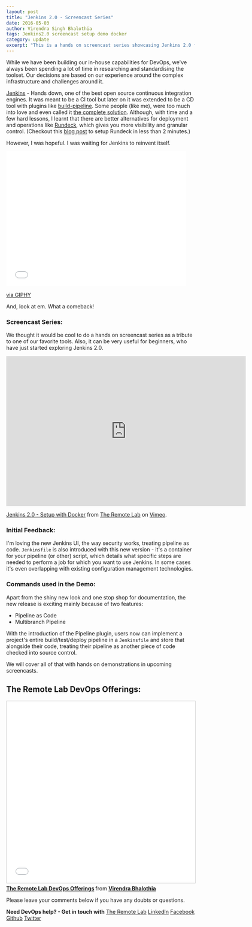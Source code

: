 ```yaml
---
layout: post
title: "Jenkins 2.0 - Screencast Series"
date: 2016-05-03
author: Virendra Singh Bhalothia
tags: Jenkins2.0 screencast setup demo docker
category: update
excerpt: "This is a hands on screencast series showcasing Jenkins 2.0 features. Jenkins 2 brings Pipeline as code, a new setup experience and other UI improvements."
---
```


While we have been building our in-house capabilities for DevOps, we've always been spending a lot of time in researching and standardising the toolset. Our decisions are based on our experience around the complex infrastructure and challenges around it.

<script type="text/javascript" src="//s3.amazonaws.com/downloads.mailchimp.com/js/signup-forms/popup/embed.js" data-dojo-config="usePlainJson: true, isDebug: false"></script><script type="text/javascript">require(["mojo/signup-forms/Loader"], function(L) { L.start({"baseUrl":"mc.us13.list-manage.com","uuid":"c81e7345e237c6c252b29d840","lid":"e0af719d99"}) })</script>

[Jenkins][6] - Hands down, one of the best open source continuous integration engines. It was meant to be a CI tool but later on it was extended to be a CD tool with plugins like [build-pipeline][8]. Some people (like me), were too much into love and even called it [the complete solution][7]. Although, with time and a few hard lessons, I learnt that there are better alternatives for deployment and operations like [Rundeck][9], which gives you more visibility and granular control. (Checkout this [blog post][10] to setup Rundeck in less than 2 minutes.)

However, I was hopeful. I was waiting for Jenkins to reinvent itself.

<iframe src="//giphy.com/embed/9uoYC7cjcU6w8" width="480" height="360" frameBorder="0" class="giphy-embed" allowFullScreen></iframe><p><a href="http://giphy.com/gifs/mrw-good-meagan-9uoYC7cjcU6w8">via GIPHY</a></p>


And, look at em. What a comeback!

### Screencast Series:

We thought it would be cool to do a hands on screencast series as a tribute to one of our favorite tools. Also, it can be very useful for beginners, who have just started exploring Jenkins 2.0.

<iframe src="https://player.vimeo.com/video/165198530" width="640" height="400" frameborder="0" webkitallowfullscreen mozallowfullscreen allowfullscreen></iframe>
<p><a href="https://vimeo.com/165198530">Jenkins 2.0 - Setup with Docker</a> from <a href="https://vimeo.com/theremotelab">The Remote Lab</a> on <a href="https://vimeo.com">Vimeo</a>.</p>


### Initial Feedback:

I'm loving the new Jenkins UI, the way security works, treating pipeline as code.  `Jenkinsfile` is also introduced with this new version - it's a container for your pipeline (or other) script, which details what specific steps are needed to perform a job for which you want to use Jenkins. In some cases it's even overlapping with existing configuration management technologies.

### Commands used in the Demo:

<script src="https://gist.github.com/bhalothia/3fc8ccd96661a173ce9a413a22c31403.js"></script>


Apart from the shiny new look and one stop shop for documentation, the new release is exciting mainly because of two features:

* Pipeline as Code
* Multibranch Pipeline

With the introduction of the Pipeline plugin, users now can implement a project's entire build/test/deploy pipeline in a `Jenkinsfile` and store that alongside their code, treating their pipeline as another piece of code checked into source control.

We will cover all of that with hands on demonstrations in upcoming screencasts.


## The Remote Lab DevOps Offerings:
<iframe src="//www.slideshare.net/slideshow/embed_code/key/h9h9GNjX5Gncpi" width="595" height="485" frameborder="0" marginwidth="0" marginheight="0" scrolling="no" style="border:1px solid #CCC; border-width:1px; margin-bottom:5px; max-width: 100%;" allowfullscreen> </iframe> <div style="margin-bottom:5px"> <strong> <a href="//www.slideshare.net/bhalothia/the-remote-lab-devops-offerings" title="The Remote Lab DevOps Offerings" target="_blank">The Remote Lab DevOps Offerings</a> </strong> from <strong><a href="//www.slideshare.net/bhalothia" target="_blank">Virendra Bhalothia</a></strong> </div>

Please leave your comments below if you have any doubts or questions.


**Need DevOps help? - Get in touch with**
[The Remote Lab][1] [LinkedIn][2] [Facebook][3] [Github][4] [Twitter][5]



  [1]: http://theremotelab.com
  [2]: https://www.linkedin.com/company/the-remote-lab
  [3]: https://www.facebook.com/TheRemoteLab
  [4]: https://github.com/TheRemoteLab
  [5]: https://twitter.com/TheRemoteLab
  [6]: https://jenkins.io/
  [7]: http://www.slideshare.net/bhalothia/jenkins-a-complete-solution
  [8]: https://wiki.jenkins-ci.org/display/JENKINS/Build+Pipeline+Plugin
  [9]: http://rundeck.org/
  [10]: http://theremotelab.com/blog/dockerfile-for-beginners/
